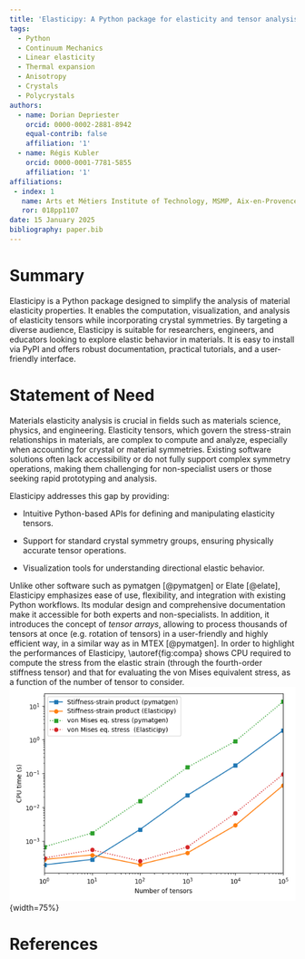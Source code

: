 ```yaml
---
title: 'Elasticipy: A Python package for elasticity and tensor analysis'
tags:
  - Python
  - Continuum Mechanics
  - Linear elasticity
  - Thermal expansion
  - Anisotropy
  - Crystals
  - Polycrystals
authors:
  - name: Dorian Depriester
    orcid: 0000-0002-2881-8942
    equal-contrib: false
    affiliation: '1'
  - name: Régis Kubler
    orcid: 0000-0001-7781-5855
    affiliation: '1'
affiliations:
 - index: 1
   name: Arts et Métiers Institute of Technology, MSMP, Aix-en-Provence, F-13617, France
   ror: 018pp1107
date: 15 January 2025
bibliography: paper.bib
---
```


# Summary

Elasticipy is a Python package designed to simplify the analysis of material elasticity properties. It enables the 
computation, visualization, and analysis of elasticity tensors while incorporating crystal symmetries. By targeting a 
diverse audience, Elasticipy is suitable for researchers, engineers, and educators looking to explore elastic behavior 
in materials. It is easy to install via PyPI and offers robust documentation, practical tutorials, and a user-friendly 
interface. 

# Statement of Need

Materials elasticity analysis is crucial in fields such as materials science, physics, and engineering. Elasticity 
tensors, which govern the stress-strain relationships in materials, are complex to compute and analyze, especially when 
accounting for crystal or material symmetries. Existing software solutions often lack accessibility or do not fully 
support complex symmetry operations, making them challenging for non-specialist users or those seeking rapid prototyping
and analysis.

Elasticipy addresses this gap by providing:

  - Intuitive Python-based APIs for defining and manipulating elasticity tensors.

  - Support for standard crystal symmetry groups, ensuring physically accurate tensor operations.

  - Visualization tools for understanding directional elastic behavior.

Unlike other software such as pymatgen [@pymatgen] or Elate [@elate], Elasticipy emphasizes ease of use, flexibility, and 
integration with existing Python workflows. Its modular design and comprehensive documentation make it accessible for 
both experts and non-specialists. In addition, it introduces the concept of *tensor arrays*, allowing to process 
thousands of tensors at once (e.g. rotation of tensors) in a user-friendly and highly efficient way, in a similar way as
in MTEX [@pymatgen]. In order to highlight the performances of Elasticipy, \autoref{fig:compa} shows CPU required to 
compute the stress from the elastic strain (through the fourth-order stiffness tensor) and that for evaluating the von 
Mises equivalent stress, as a function of the number of tensor to consider.
![Performance comparison between Elasticipy and pymatgen.\label{fig:compa}](ElasticipyVSpymatgen.png){width=75%}

# References